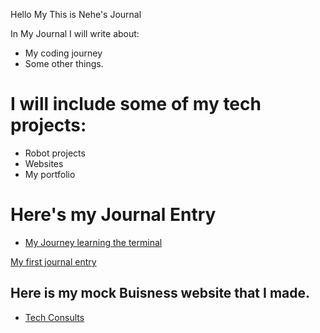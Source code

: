 Hello My This is Nehe's Journal

In My Journal I will write about:

* My coding journey
* Some other things.


# I will include some of my tech projects:

- Robot projects
- Websites
- My portfolio



# Here's my Journal Entry

- [My Journey learning the terminal](terminal.md)

 [My first journal entry](entries/more_markdown.md)





## Here is my mock Buisness website that I made.

- [Tech Consults](BuisnessReflection.md)
